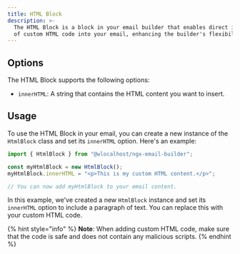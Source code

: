 ```yaml
---
title: HTML Block
description: >-
  The HTML Block is a block in your email builder that enables direct insertion
  of custom HTML code into your email, enhancing the builder's flexibility.
---
```


## Options

The HTML Block supports the following options:

* `innerHTML`: A string that contains the HTML content you want to insert.

## Usage

To use the HTML Block in your email, you can create a new instance of the `HtmlBlock` class and set its `innerHTML` option. Here's an example:

```typescript
import { HtmlBlock } from "@wlocalhost/ngx-email-builder";

const myHtmlBlock = new HtmlBlock();
myHtmlBlock.innerHTML = "<p>This is my custom HTML content.</p>";

// You can now add myHtmlBlock to your email content.
```

In this example, we've created a new `HtmlBlock` instance and set its `innerHTML` option to include a paragraph of text. You can replace this with your custom HTML code.

{% hint style="info" %}
**Note**: When adding custom HTML code, make sure that the code is safe and does not contain any malicious scripts.
{% endhint %}
